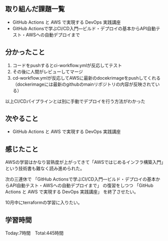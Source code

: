 ## 取り組んだ課題一覧


- GitHub Actions と AWS で実現する DevOps 実践講座
- GitHub Actionsで学ぶCI/CD入門―ビルド・デプロイの基本からAPI自動テスト・AWSへの自動デプロイまで


## 分かったこと

1. コードをpushするとci-workflow.ymlが反応してテスト
2. その後に人間がレビューしてマージ
3. cd-workflow.ymlが反応してAWSに最新のdocekrimageをpushしてくれる 
（dockerimageには最新のgithubのmainリポジトリの内容が反映されている）

以上CI/CDパイプラインとは別に手動でデプロイを行う方法がわかった

## 次やること　

- GitHub Actions と AWS で実現する DevOps 実践講座


## 感じたこと

AWSの学習はかなり習熟度が上がってきて「AWSではじめるインフラ構築入門」という技術書も難なく読み進められた。

次の三連休で
「GitHub Actionsで学ぶCI/CD入門―ビルド・デプロイの基本からAPI自動テスト・AWSへの自動デプロイまで」
の復習をしつつ
「GitHub Actions と AWS で実現する DevOps 実践講座」
を終了させたい。

10月中にterraformの学習に入りたい。

## 学習時間

Today:7時間　Total:445時間